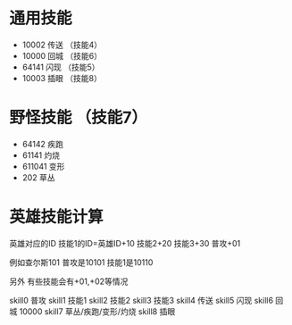 # 通用技能
  - 10002 传送  （技能4）
  - 10000 回城  （技能6）
  - 64141 闪现  （技能5）
  - 10003 插眼  （技能8）

# 野怪技能  （技能7）
  - 64142 疾跑
  - 61141 灼烧
  - 611041 变形
  - 202 草丛      
  
# 英雄技能计算
英雄对应的ID
技能1的ID=英雄ID+10
技能2+20
技能3+30
普攻+01

例如查尔斯101
普攻是10101
技能1是10110

另外 有些技能会有+01,+02等情况

skill0 普攻
skill1 技能1
skill2 技能2
skill3 技能3
skill4 传送
skill5 闪现
skill6 回城 10000
skill7 草丛/疾跑/变形/灼烧
skill8 插眼